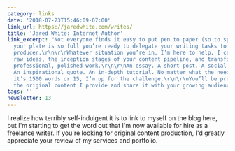 ```yaml
---
category: links
date: '2018-07-23T15:46:09-07:00'
link_url: https://jaredwhite.com/writes/
title: 'Jared White: Internet Author'
link_excerpt: "Not everyone finds it easy to put pen to paper (so to speak). Perhaps
  your plate is so full you’re ready to delegate your writing tasks to a dedicated
  producer.\r\n\r\nWhatever situation you’re in, I’m here to help. I can take your
  raw ideas, the inception stages of your content pipeline, and transform them into
  professional, polished work.\r\n\r\nAn essay. A short post. A social media quiz.
  An inspirational quote. An in-depth tutorial. No matter what the need is, whether
  it’s 1500 words or 15, I’m up for the challenge.\r\n\r\nYou’ll be proud to take
  the original content I provide and share it with your growing audience."
tags: ''
newsletter: 13
---
```


I realize how terribly self-indulgent it is to link to myself on the blog here, but I'm starting to get the word out that I'm now available for hire as a freelance writer. If you're looking for original content production, I'd greatly appreciate your review of my services and portfolio.